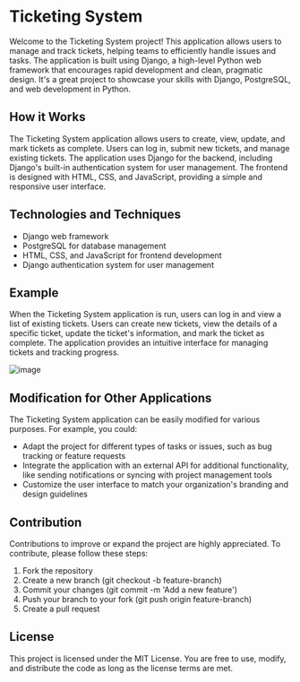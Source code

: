 Ticketing System
================

Welcome to the Ticketing System project! This application allows users to manage and track tickets, helping teams to efficiently handle issues and tasks. The application is built using Django, a high-level Python web framework that encourages rapid development and clean, pragmatic design. It's a great project to showcase your skills with Django, PostgreSQL, and web development in Python.

How it Works
------------

The Ticketing System application allows users to create, view, update, and mark tickets as complete. Users can log in, submit new tickets, and manage existing tickets. The application uses Django for the backend, including Django's built-in authentication system for user management. The frontend is designed with HTML, CSS, and JavaScript, providing a simple and responsive user interface.

Technologies and Techniques
---------------------------

- Django web framework
- PostgreSQL for database management
- HTML, CSS, and JavaScript for frontend development
- Django authentication system for user management

Example
-------

When the Ticketing System application is run, users can log in and view a list of existing tickets. Users can create new tickets, view the details of a specific ticket, update the ticket's information, and mark the ticket as complete. The application provides an intuitive interface for managing tickets and tracking progress.

![image](https://user-images.githubusercontent.com/50200471/236091737-993b2927-ed0c-4e13-8d0b-5deb0336fb77.png)

Modification for Other Applications
-----------------------------------

The Ticketing System application can be easily modified for various purposes. For example, you could:

- Adapt the project for different types of tasks or issues, such as bug tracking or feature requests
- Integrate the application with an external API for additional functionality, like sending notifications or syncing with project management tools
- Customize the user interface to match your organization's branding and design guidelines

Contribution
------------

Contributions to improve or expand the project are highly appreciated. To contribute, please follow these steps:

1. Fork the repository
2. Create a new branch (git checkout -b feature-branch)
3. Commit your changes (git commit -m 'Add a new feature')
4. Push your branch to your fork (git push origin feature-branch)
5. Create a pull request

License
-------

This project is licensed under the MIT License. You are free to use, modify, and distribute the code as long as the license terms are met.
